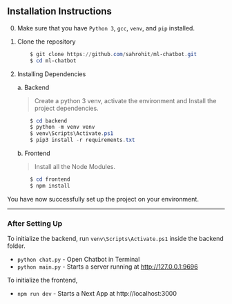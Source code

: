 ## Installation Instructions

0. Make sure that you have `Python 3`, `gcc`, `venv`, and `pip` installed.
1. Clone the repository

   ```powershell
       $ git clone https://github.com/sahrohit/ml-chatbot.git
       $ cd ml-chatbot
   ```

2. Installing Dependencies

   a. Backend

   > Create a python 3 venv, activate the environment and Install the project dependencies.

   ```powershell
       $ cd backend
       $ python -m venv venv
       $ venv\Scripts\Activate.ps1
       $ pip3 install -r requirements.txt
   ```

   b. Frontend
    > Install all the Node Modules.

   ```powershell
       $ cd frontend
       $ npm install
   ```

You have now successfully set up the project on your environment.

---

### After Setting Up

To initialize the backend, run `venv\Scripts\Activate.ps1` inside the backend folder.

- `python chat.py` - Open Chatbot in Terminal
- `python main.py` - Starts a server running at http://127.0.0.1:9696  

To initialize the frontend,

- `npm run dev` - Starts a Next App at http://localhost:3000

